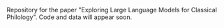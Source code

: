 Repository for the paper "Exploring Large Language Models for Classical Philology".
Code and data will appear soon.
